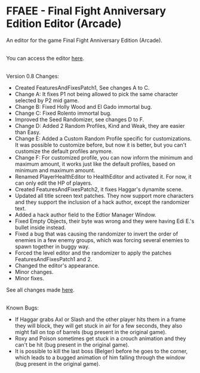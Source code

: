 # FFAEE - Final Fight Anniversary Edition Editor (Arcade)
An editor for the game Final Fight Anniversary Edition (Arcade).
<br/><br/>

You can access the editor [here](https://gamehackfan.github.io/ffaee/).
<br/><br/>

Version 0.8 Changes:
- Created FeaturesAndFixesPatch1, See changes A to C.
- Change A: It fixes P1 not being allowed to pick the same character selected by P2 mid game.
- Change B: Fixed Holly Wood and El Gado immortal bug.
- Change C: Fixed Rolento immortal bug.
- Improved the Seed Randomizer, see changes D to F.
- Change D: Added 2 Random Profiles, Kind and Weak, they are easier than Easy.
- Change E: Added a Custom Random Profile specific for customizations. It was possible to customize before, but now it is better, but you can't customize the default profiles anymore.
- Change F: For customized profile, you can now inform the minimum and maximum amount, it works
just like the default profiles, based on minimum and maximum amount.
- Renamed PlayerHealthEditor to HealthEditor and activated it. For now, it can only edit the HP of players.
- Created FeaturesAndFixesPatch2, it fixes Haggar's dynamite scene.
- Updated all title screen text patches. They now support more characters and they support the inclusion of a hack author, except the randomizer text.
- Added a hack author field to the Edtior Manager Window.
- Fixed Empty Objects, their byte was wrong and they were having Edi E.'s bullet inside instead.
- Fixed a bug that was causing the randomizer to invert the order of enemies in a few enemy groups, which was forcing several enemies to spawn together in buggy way.
- Forced the level editor and the randomizer to apply the patches FeaturesAndFixesPatch1 and 2.
- Changed the editor's appearance.
- Minor changes.
- Minor fixes.

See all changes made [here](https://github.com/GameHackFan/ffaee/blob/main/changelog).
<br/><br/>

Known Bugs:
- If Haggar grabs Axl or Slash and the other player hits them in a frame they will block, they will get stuck in air for a few seconds, they also might fall on top of barrels (bug present in the original game).
- Roxy and Poison sometimes get stuck in a crouch animation and they can't be hit (bug present in the original game).
- It is possible to kill the last boss (Belger) before he goes to the corner, which leads to a bugged animation of him falling through the window (bug present in the original game).
<br/><br/>
